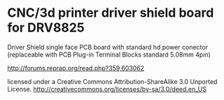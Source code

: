 # CNC/3d printer driver shield board for DRV8825 

Driver Shield single face PCB board with standard hd power conector (replaceable with PCB Plug-in Terminal Blocks standard 5.08mm 4pin)

http://forums.reprap.org/read.php?359,603062

licensed under a Creative Commons Attribution-ShareAlike 3.0 Unported License.
http://creativecommons.org/licenses/by-sa/3.0/deed.en_US

